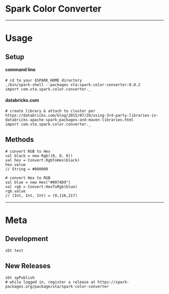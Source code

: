 # Spark Color Converter

---

# Usage

## Setup

#### command line

    # cd to your $SPARK_HOME directory
    ./bin/spark-shell --packages xta:spark-color-converter:0.0.2
    import com.xta.spark.color.converter._

#### databricks.com

    # create library & attach to cluster per https://databricks.com/blog/2015/07/28/using-3rd-party-libraries-in-databricks-apache-spark-packages-and-maven-libraries.html
    import com.xta.spark.color.converter._

## Methods

    # convert RGB to Hex
    val black = new Rgb((0, 0, 0))
    val hex = Convert.RgbToHex(black)
    hex.value
    // String = #000000

    # convert Hex to RGB
    val blue = new Hex("#0074D9")
    val rgb = Convert.HexToRgb(blue)
    rgb.value
    // (Int, Int, Int) = (0,116,217)

---

# Meta

## Development

    sbt test

## New Releases

    sbt spPublish
    # while logged in, register a release at https://spark-packages.org/package/xta/spark-color-converter
